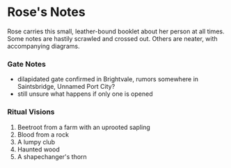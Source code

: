 # Rose's Notes
Rose carries this small, leather-bound booklet about her person at all times. Some notes are hastily scrawled and crossed out. Others are neater, with accompanying diagrams.

### Gate Notes
- dilapidated gate confirmed in Brightvale, rumors somewhere in Saintsbridge, Unnamed Port City?
- still unsure what happens if only one is opened

### Ritual Visions
1. Beetroot from a farm with an uprooted sapling
2. Blood from a rock
3. A lumpy club
4. Haunted wood
5. A shapechanger's thorn
